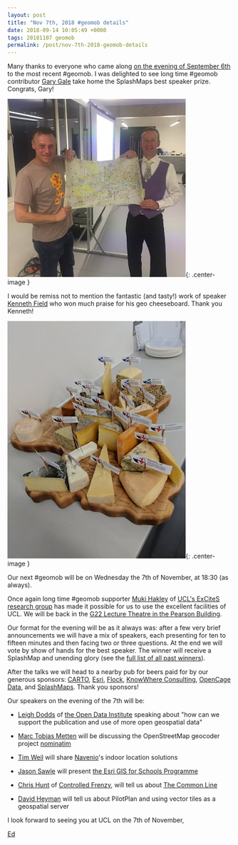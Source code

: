 ```yaml
--- 
layout: post
title: "Nov 7th, 2018 #geomob details"
date: 2018-09-14 10:05:49 +0000
tags: 20181107 geomob
permalink: /post/nov-7th-2018-geomob-details
---
```



Many thanks to everyone who came along
[on the evening of September 6th](/post/sept-6th-2018-geomob-details) to the
most recent #geomob. I was delighted to see long time #geomob contributor
[Gary Gale](https://twitter.com/vicchi) take home the SplashMaps best
speaker prize. Congrats, Gary!

![image](/images/gary-201809.jpg){: .center-image }

I would be remiss not to mention the fantastic (and tasty!) work of speaker
[Kenneth Field](https://twitter.com/kennethfield) who won much praise for his
geo cheeseboard. Thank you Kenneth!

![image](/images/geocheese.jpg){: .center-image }


Our next #geomob will be on Wednesday the 7th of November, at 18:30 (as always).

Once again long time #geomob supporter
[Muki Hakley](https://twitter.com/mhaklay) of
[UCL's ExCiteS research group](https://www.ucl.ac.uk/excites)
has made it possible for us
to use the excellent facilities of UCL. We will be back in the
[G22 Lecture Theatre in the Pearson Building](https://www.ucl.ac.uk/maps/pearson). 

Our format for the evening will be as it always was: after a few very brief announcements we will have a mix of speakers, each presenting for ten to fifteen minutes and then facing two or three questions. At the end we will vote by show of hands for the best speaker. The winner will receive a SplashMap and unending glory (see the [full list of all past winners](http://geomobldn.org/past-speakers)). 

After the talks we will head to a nearby pub for beers paid for by our 
generous sponsors: 
[CARTO](https://carto.com), 
[Esri](https://developers.arcgis.com/startups/),
[Flock](https://flockcover.com), 
[KnowWhere Consulting](https://knowwhereconsulting.co.uk/),
[OpenCage Data](https://opencagedata.com/), 
and [SplashMaps](http://www.splash-maps.com/).
Thank you sponsors! 

Our speakers on the evening of the 7th will be:


*  [Leigh Dodds](https://twitter.com/ldodds) of [the Open Data Institute](https://theodi.org/) speaking about "how can we support the publication and use of more open geospatial data"

*  [Marc Tobias Metten](https://twitter.com/mtmthemovie) will be discussing the
   OpenStreetMap geocoder project [nominatim](https://nominatim.openstreetmap.org/)

*  [Tim Weil](https://www.linkedin.com/in/tweil/) will share [Navenio](https://www.navenio.com)'s indoor location solutions

*  [Jason Sawle](https://twitter.com/GIS4Schools) will present [the Esri GIS for Schools Programme](https://schools.esriuk.com)

*  [Chris Hunt](https://twitter.com/thisisthechris) of [Controlled Frenzy](https://www.controlledfrenzy.co.uk/), will tell us about [The Common Line](https://thecommonline.uk/map/)

*  [David Heyman](https://twitter.com/davidheyman) will tell us about PilotPlan and using vector tiles as a geospatial server

I look forward to seeing you at UCL on the 7th of November,

[Ed](https://twitter.com/freyfogle)